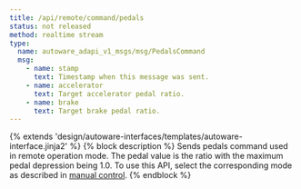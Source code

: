 ```yaml
---
title: /api/remote/command/pedals
status: not released
method: realtime stream
type:
  name: autoware_adapi_v1_msgs/msg/PedalsCommand
  msg:
    - name: stamp
      text: Timestamp when this message was sent.
    - name: accelerator
      text: Target accelerator pedal ratio.
    - name: brake
      text: Target brake pedal ratio.
---
```


{% extends 'design/autoware-interfaces/templates/autoware-interface.jinja2' %}
{% block description %}
Sends pedals command used in remote operation mode. The pedal value is the ratio with the maximum pedal depression being 1.0.
To use this API, select the corresponding mode as described in [manual control](../../../../features/manual-control.md).
{% endblock %}
